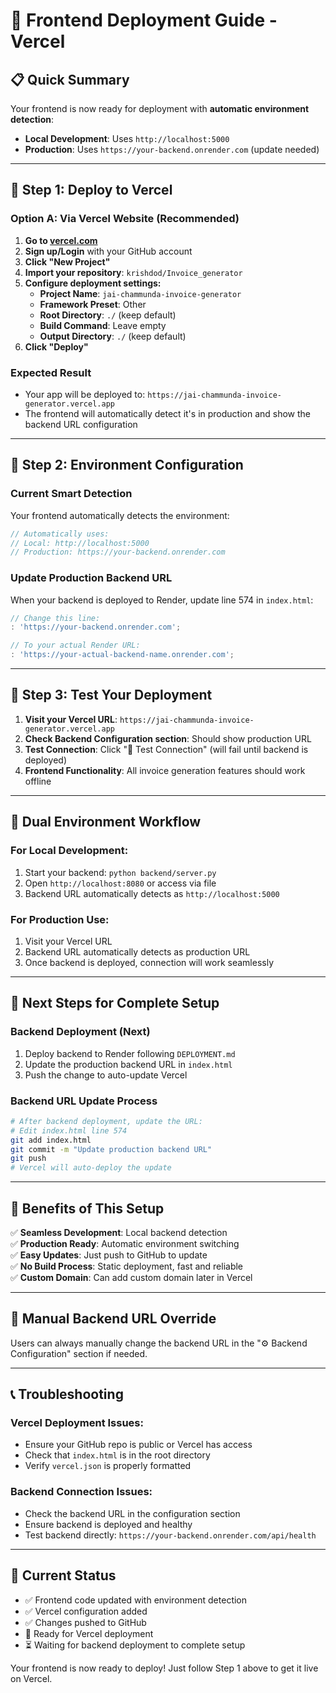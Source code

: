 # 🚀 Frontend Deployment Guide - Vercel

## 📋 **Quick Summary**

Your frontend is now ready for deployment with **automatic environment detection**:
- **Local Development**: Uses `http://localhost:5000`
- **Production**: Uses `https://your-backend.onrender.com` (update needed)

---

## 🎯 **Step 1: Deploy to Vercel**

### **Option A: Via Vercel Website (Recommended)**

1. **Go to [vercel.com](https://vercel.com)**
2. **Sign up/Login** with your GitHub account
3. **Click "New Project"**
4. **Import your repository**: `krishdod/Invoice_generator`
5. **Configure deployment settings:**
   - **Project Name**: `jai-chammunda-invoice-generator`
   - **Framework Preset**: Other
   - **Root Directory**: `./` (keep default)
   - **Build Command**: Leave empty
   - **Output Directory**: `./` (keep default)
6. **Click "Deploy"**

### **Expected Result**
- Your app will be deployed to: `https://jai-chammunda-invoice-generator.vercel.app`
- The frontend will automatically detect it's in production and show the backend URL configuration

---

## 🔧 **Step 2: Environment Configuration**

### **Current Smart Detection**
Your frontend automatically detects the environment:

```javascript
// Automatically uses:
// Local: http://localhost:5000
// Production: https://your-backend.onrender.com
```

### **Update Production Backend URL**
When your backend is deployed to Render, update line 574 in `index.html`:

```javascript
// Change this line:
: 'https://your-backend.onrender.com';

// To your actual Render URL:
: 'https://your-actual-backend-name.onrender.com';
```

---

## 🎨 **Step 3: Test Your Deployment**

1. **Visit your Vercel URL**: `https://jai-chammunda-invoice-generator.vercel.app`
2. **Check Backend Configuration section**: Should show production URL
3. **Test Connection**: Click "🔗 Test Connection" (will fail until backend is deployed)
4. **Frontend Functionality**: All invoice generation features should work offline

---

## 💼 **Dual Environment Workflow**

### **For Local Development:**
1. Start your backend: `python backend/server.py`
2. Open `http://localhost:8080` or access via file
3. Backend URL automatically detects as `http://localhost:5000`

### **For Production Use:**
1. Visit your Vercel URL
2. Backend URL automatically detects as production URL
3. Once backend is deployed, connection will work seamlessly

---

## 🔄 **Next Steps for Complete Setup**

### **Backend Deployment (Next)**
1. Deploy backend to Render following `DEPLOYMENT.md`
2. Update the production backend URL in `index.html`
3. Push the change to auto-update Vercel

### **Backend URL Update Process**
```bash
# After backend deployment, update the URL:
# Edit index.html line 574
git add index.html
git commit -m "Update production backend URL"
git push
# Vercel will auto-deploy the update
```

---

## 🎉 **Benefits of This Setup**

✅ **Seamless Development**: Local backend detection  
✅ **Production Ready**: Automatic environment switching  
✅ **Easy Updates**: Just push to GitHub to update  
✅ **No Build Process**: Static deployment, fast and reliable  
✅ **Custom Domain**: Can add custom domain later in Vercel  

---

## 🔧 **Manual Backend URL Override**

Users can always manually change the backend URL in the "⚙️ Backend Configuration" section if needed.

---

## 📞 **Troubleshooting**

### **Vercel Deployment Issues:**
- Ensure your GitHub repo is public or Vercel has access
- Check that `index.html` is in the root directory
- Verify `vercel.json` is properly formatted

### **Backend Connection Issues:**
- Check the backend URL in the configuration section
- Ensure backend is deployed and healthy
- Test backend directly: `https://your-backend.onrender.com/api/health`

---

## 🎯 **Current Status**

- ✅ Frontend code updated with environment detection
- ✅ Vercel configuration added
- ✅ Changes pushed to GitHub
- 🔄 Ready for Vercel deployment
- ⏳ Waiting for backend deployment to complete setup

Your frontend is now ready to deploy! Just follow Step 1 above to get it live on Vercel.
